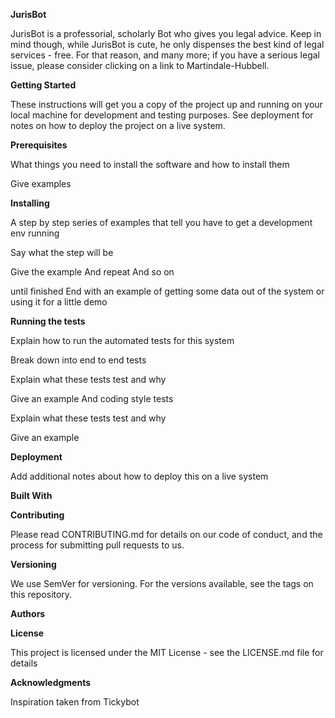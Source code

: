 **JurisBot**

JurisBot is a professorial, scholarly Bot who gives you legal advice. Keep in mind though, while JurisBot is cute, he only dispenses the best kind of legal services - free.  For that reason, and many more; if you have a serious legal issue, please consider clicking on a link to Martindale-Hubbell.

**Getting Started**

These instructions will get you a copy of the project up and running on your local machine for development and testing purposes. See deployment for notes on how to deploy the project on a live system.

**Prerequisites**

What things you need to install the software and how to install them

Give examples

**Installing**

A step by step series of examples that tell you have to get a development env running

Say what the step will be

Give the example
And repeat
And so on

until finished
End with an example of getting some data out of the system or using it for a little demo

**Running the tests**

Explain how to run the automated tests for this system

Break down into end to end tests

Explain what these tests test and why

Give an example
And coding style tests

Explain what these tests test and why

Give an example

**Deployment**

Add additional notes about how to deploy this on a live system

**Built With**


**Contributing**

Please read CONTRIBUTING.md for details on our code of conduct, and the process for submitting pull requests to us.

**Versioning**

We use SemVer for versioning. For the versions available, see the tags on this repository.

**Authors**



**License**

This project is licensed under the MIT License - see the LICENSE.md file for details

**Acknowledgments**

Inspiration taken from Tickybot
